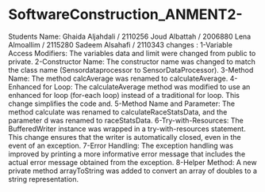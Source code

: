 # SoftwareConstruction_ANMENT2-
Students Name:
Ghaida Aljahdali / 2110256
Joud Albattah / 2006880
Lena Almoallim / 2115280
Sadeem Alsahafi / 2110343
changes : 
1-Variable Access Modifiers: The variables data and limit were changed from public to private. 
2-Constructor Name: The constructor name was changed to match the class name (Sensordataprocessor to SensorDataProcessor).
3-Method Name: The method calcAverage was renamed to calculateAverage.
4-Enhanced for Loop: The calculateAverage method was modified to use an enhanced for loop (for-each loop) instead of a traditional for loop. This change simplifies the code and.
5-Method Name and Parameter: The method calculate was renamed to calculateRaceStatsData, and the parameter d was renamed to raceStatsData. 
6-Try-with-Resources: The BufferedWriter instance was wrapped in a try-with-resources statement. This change ensures that the writer is automatically closed, even in the event of an exception.
7-Error Handling: The exception handling was improved by printing a more informative error message that includes the actual error message obtained from the exception. 
8-Helper Method: A new private method arrayToString was added to convert an array of doubles to a string representation. 